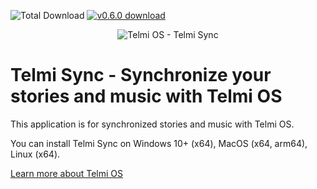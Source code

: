 ![Total Download](https://img.shields.io/github/downloads/DantSu/Telmi-Sync/total.svg) [![v0.6.0 download](https://img.shields.io/github/downloads/DantSu/Telmi-Sync/0.6.0/total.svg)](https://github.com/DantSu/Telmi-Sync/releases/tag/0.6.0)

<p align="center"><img = src="https://dantsu.com/files/Telmi_MiyooPC.jpg" alt="Telmi OS - Telmi Sync" /></p>

# Telmi Sync - Synchronize your stories and music with Telmi OS

This application is for synchronized stories and music with Telmi OS.

You can install Telmi Sync on Windows 10+ (x64), MacOS (x64, arm64), Linux (x64).

[Learn more about Telmi OS](https://github.com/DantSu/Telmi-story-teller)
